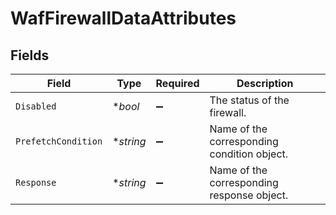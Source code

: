 # WafFirewallDataAttributes


## Fields

| Field                                       | Type                                        | Required                                    | Description                                 |
| ------------------------------------------- | ------------------------------------------- | ------------------------------------------- | ------------------------------------------- |
| `Disabled`                                  | **bool*                                     | :heavy_minus_sign:                          | The status of the firewall.                 |
| `PrefetchCondition`                         | **string*                                   | :heavy_minus_sign:                          | Name of the corresponding condition object. |
| `Response`                                  | **string*                                   | :heavy_minus_sign:                          | Name of the corresponding response object.  |